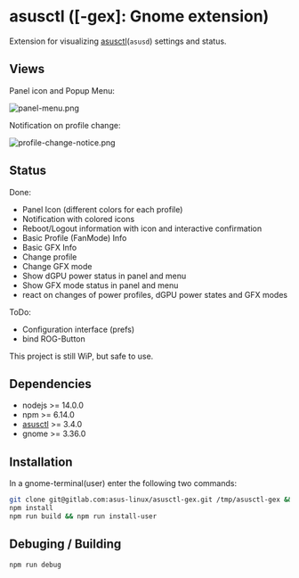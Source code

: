 # asusctl ([-gex]: Gnome extension)

Extension for visualizing [asusctl](https://gitlab.com/asus-linux/asusctl)(`asusd`) settings and status.

## Views

Panel icon and Popup Menu:

![panel-menu.png](https://gitlab.com/asus-linux/asusctl-gex/-/raw/master/icons/examples/panel-menu.png)

Notification on profile change:

![profile-change-notice.png](https://gitlab.com/asus-linux/asusctl-gex/-/raw/master/icons/examples/profile-change-notice.png)

## Status

Done:

* Panel Icon (different colors for each profile)
* Notification with colored icons
* Reboot/Logout information with icon and interactive confirmation
* Basic Profile (FanMode) Info
* Basic GFX Info
* Change profile
* Change GFX mode
* Show dGPU power status in panel and menu
* Show GFX mode status in panel and menu
* react on changes of power profiles, dGPU power states and GFX modes

ToDo:

* Configuration interface (prefs)
* bind ROG-Button

This project is still WiP, but safe to use.

## Dependencies

* nodejs >= 14.0.0
* npm >= 6.14.0
* [asusctl](https://gitlab.com/asus-linux/asusctl) >= 3.4.0
* gnome >= 3.36.0

## Installation

In a gnome-terminal(user) enter the following two commands:

```bash
git clone git@gitlab.com:asus-linux/asusctl-gex.git /tmp/asusctl-gex && cd /tmp/asusctl-gex
npm install
npm run build && npm run install-user
```

## Debuging / Building

```bash
npm run debug
```
